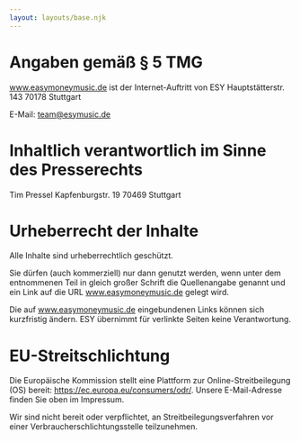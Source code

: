 ```yaml
---
layout: layouts/base.njk
---
```

# Angaben gemäß § 5 TMG

www.easymoneymusic.de ist der Internet-Auftritt von ESY
Hauptstätterstr. 143
70178 Stuttgart

E-Mail: team@esymusic.de

# Inhaltlich verantwortlich im Sinne des Presserechts

Tim Pressel
Kapfenburgstr. 19 70469 Stuttgart


# Urheberrecht der Inhalte

Alle Inhalte sind urheberrechtlich geschützt.

Sie dürfen (auch kommerziell) nur dann genutzt werden, wenn unter dem entnommenen Teil in gleich großer Schrift die Quellenangabe genannt und ein Link auf die URL www.easymoneymusic.de gelegt wird.

Die auf www.easymoneymusic.de eingebundenen Links können sich kurzfristig ändern. ESY übernimmt für verlinkte Seiten keine Verantwortung.


# EU-Streitschlichtung
Die Europäische Kommission stellt eine Plattform zur Online-Streitbeilegung (OS) bereit: https://ec.europa.eu/consumers/odr/.
Unsere E-Mail-Adresse finden Sie oben im Impressum.

Wir sind nicht bereit oder verpflichtet, an Streitbeilegungsverfahren vor einer Verbraucherschlichtungsstelle teilzunehmen.
